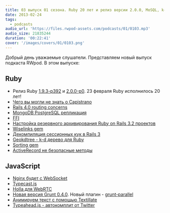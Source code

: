 ```yaml
---
title: 03 выпуск 01 сезона. Ruby 20 лет и релиз версии 2.0.0, MoSQL, k-d деревья, и прочее
date: 2013-02-24
tags:
  - podcasts
audio_url: 'https://files.rwpod-assets.com/podcasts/01/0103.mp3'
audio_size: 21835244
duration: '00:22:41'
cover: '/images/covers/01/0103.png'
---
```


Добрый день уважаемые слушатели. Представляем новый выпуск подкаста RWpod. В этом выпуске:

## Ruby

- Релиз Ruby [1.9.3-p392](http://www.ruby-lang.org/en/news/2013/02/22/ruby-1-9-3-p392-is-released/) и [2.0.0-p0](http://www.ruby-lang.org/en/news/2013/02/24/ruby-2-0-0-p0-is-released/). 23 февраля Ruby исполнилось 20 лет!
- [Чего вы могли не знать о Capistrano](http://benediktdeicke.com/2013/02/what-you-did-not-know-about-capistrano-yet/)
- [Rails 4.0 routing concerns](http://blog.envylabs.com/post/43076921318/rails-4-routing-concerns)
- [MongoDB PostgreSQL репликация](https://github.com/stripe/mosql)
- [FFI](http://spin.atomicobject.com/2013/02/15/ffi-foreign-function-interfaces/)
- [Настройка резервного архивирования Ruby on Rails 3.2 проектов](http://csolg.com/blogs/nastroika-rezervnogo-arhivirovaniya-backup-ruby-on-rails-32-proektov)
- [Wiselinks gem](https://github.com/igor-alexandrov/wiselinks)
- [Декомпиляция сессионных кук в Rails 3](http://alindeman.github.com/2013/02/18/decoding-rails-session-cookies.html)
- [Geokdtree - k-d дерево для Ruby](https://github.com/colinsurprenant/geokdtree)
- [Sorting gem](https://github.com/apeiros/sorting)
- [ActiveRecord не безопасные методы](http://rails-sqli.org/)

## JavaScript

- [Nginx будет с WebSocket](http://www.linux.org.ru/news/opensource/8870692)
- [Typecast.js](http://www.typecastjs.org/)
- [Holla для WebRTC](https://github.com/wearefractal/holla)
- [Новая версия Grunt 0.4.0](http://weblog.bocoup.com/tearing-grunt-apart/). Новый плагин - [grunt-parallel](https://github.com/iammerrick/grunt-parallel)
- [Анимируем текст с помощью Textillate](http://jschr.github.com/textillate/)
- [Typeahead.js - автокомплит от Twitter](http://twitter.github.com/typeahead.js/)

